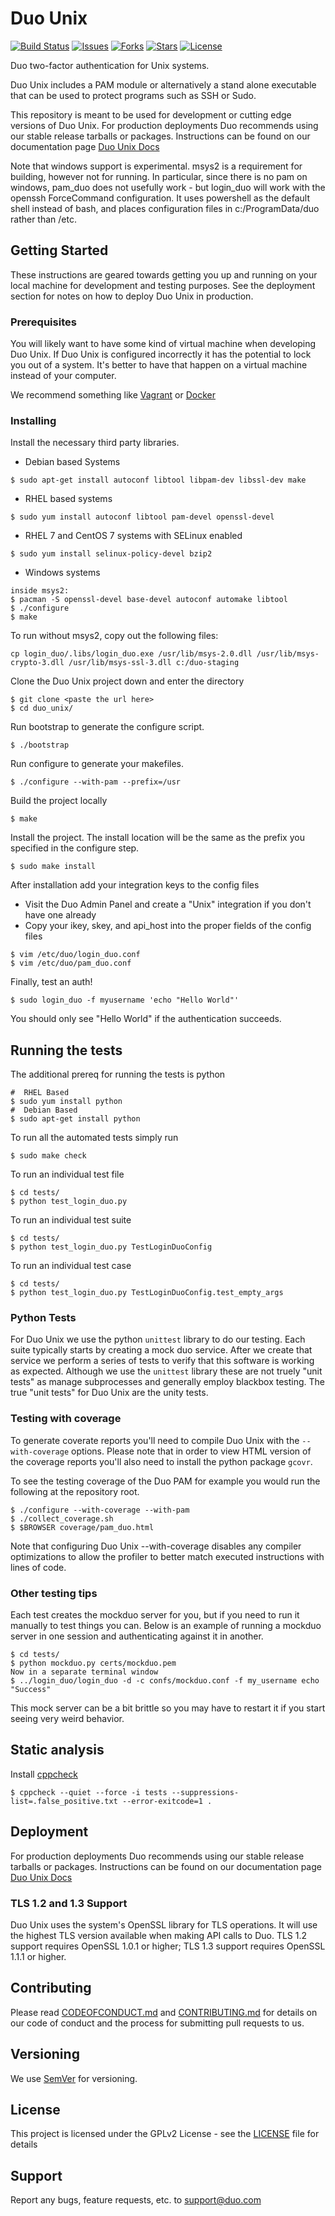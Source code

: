 Duo Unix
===
[![Build Status](https://travis-ci.org/duosecurity/duo_unix.svg?branch=master)](https://travis-ci.org/duosecurity/duo_unix)
[![Issues](https://img.shields.io/github/issues/duosecurity/duo_unix)](https://github.com/duosecurity/duo_unix/issues)
[![Forks](https://img.shields.io/github/forks/duosecurity/duo_unix)](https://github.com/duosecurity/duo_unix/network/members)
[![Stars](https://img.shields.io/github/stars/duosecurity/duo_unix)](https://github.com/duosecurity/duo_unix/stargazers)
[![License](https://img.shields.io/badge/License-View%20License-orange)](https://github.com/duosecurity/duo_unix/blob/master/LICENSE)

Duo two-factor authentication for Unix systems.

Duo Unix includes a PAM module or alternatively a stand alone executable that can be used to protect programs such as SSH or Sudo.

This repository is meant to be used for development or cutting edge versions of Duo Unix.
For production deployments Duo recommends using our stable release tarballs or packages. Instructions can be found on our documentation page [Duo Unix Docs](https://duo.com/docs/duounix)

Note that windows support is experimental.  msys2 is a requirement for building, however not for running.  In particular, since there is no pam on windows, pam_duo does not usefully work - but login_duo will work with the openssh ForceCommand configuration.  It uses powershell as the default shell instead of bash, and places configuration files in c:/ProgramData/duo rather than /etc.


## Getting Started

These instructions are geared towards getting you up and running on your local machine for development and testing purposes.
See the deployment section for notes on how to deploy Duo Unix in production.


### Prerequisites

You will likely want to have some kind of virtual machine when developing Duo Unix. If Duo Unix is configured incorrectly it has the potential to lock you out of a system. It's better to have that happen on a virtual machine instead of your computer.

We recommend something like [Vagrant](https://www.vagrantup.com/) or [Docker](https://www.docker.com/)

### Installing

Install the necessary third party libraries.

- Debian based Systems
```
$ sudo apt-get install autoconf libtool libpam-dev libssl-dev make
```

- RHEL based systems
```
$ sudo yum install autoconf libtool pam-devel openssl-devel
```

- RHEL 7 and CentOS 7 systems with SELinux enabled
```
$ sudo yum install selinux-policy-devel bzip2
```

- Windows systems

```
inside msys2:
$ pacman -S openssl-devel base-devel autoconf automake libtool
$ ./configure
$ make
```

To run without msys2, copy out the following files:
```
cp login_duo/.libs/login_duo.exe /usr/lib/msys-2.0.dll /usr/lib/msys-crypto-3.dll /usr/lib/msys-ssl-3.dll c:/duo-staging
```

Clone the Duo Unix project down and enter the directory
```
$ git clone <paste the url here>
$ cd duo_unix/
```

Run bootstrap to generate the configure script.
```
$ ./bootstrap
```

Run configure to generate your makefiles.
```
$ ./configure --with-pam --prefix=/usr
```

Build the project locally
```
$ make
```

Install the project. The install location will be the same as the prefix you specified in the configure step.
```
$ sudo make install
```

After installation add your integration keys to the config files
- Visit the Duo Admin Panel and create a "Unix" integration if you don't have one already
- Copy your ikey, skey, and api_host into the proper fields of the config files
```
$ vim /etc/duo/login_duo.conf
$ vim /etc/duo/pam_duo.conf
```

Finally, test an auth!
```
$ sudo login_duo -f myusername 'echo "Hello World"'
```
You should only see "Hello World" if the authentication succeeds.

## Running the tests

The additional prereq for running the tests is python
```
#  RHEL Based
$ sudo yum install python
#  Debian Based
$ sudo apt-get install python
```

To run all the automated tests simply run
```
$ sudo make check
```
To run an individual test file
```
$ cd tests/
$ python test_login_duo.py
```
To run an individual test suite
```
$ cd tests/
$ python test_login_duo.py TestLoginDuoConfig
```
To run an individual test case
```
$ cd tests/
$ python test_login_duo.py TestLoginDuoConfig.test_empty_args
```

### Python Tests

For Duo Unix we use the python `unittest` library to do our testing. Each suite
typically starts by creating a mock duo service. After we create that service
we perform a series of tests to verify that this software is working as
expected. Although we use the `unittest` library these are not truely "unit tests"
as manage subprocesses and generally employ blackbox testing. The true "unit tests"
for Duo Unix are the unity tests.

### Testing with coverage
To generate coverate reports you'll need to compile Duo Unix with the `--with-coverage` options.
Please note that in order to view HTML version of the coverage reports you'll also need to
install the python package `gcovr`.

To see the testing coverage of the Duo PAM for example you would run the following at the
repository root.
```
$ ./configure --with-coverage --with-pam
$ ./collect_coverage.sh
$ $BROWSER coverage/pam_duo.html
```
Note that configuring Duo Unix --with-coverage disables any compiler optimizations
to allow the profiler to better match executed instructions with lines of code.

### Other testing tips

Each test creates the mockduo server for you, but if you need to run it manually to test things you can.
Below is an example of running a mockduo server in one session and authenticating against it in another.
```
$ cd tests/
$ python mockduo.py certs/mockduo.pem
Now in a separate terminal window
$ ../login_duo/login_duo -d -c confs/mockduo.conf -f my_username echo "Success"
```
This mock server can be a bit brittle so you may have to restart it if you start seeing very weird behavior.

## Static analysis

Install [cppcheck](http://cppcheck.sourceforge.net/)

```
$ cppcheck --quiet --force -i tests --suppressions-list=.false_positive.txt --error-exitcode=1 .
```

## Deployment

For production deployments Duo recommends using our stable release tarballs or packages. Instructions can be found on our documentation page [Duo Unix Docs](https://duo.com/docs/duounix)

### TLS 1.2 and 1.3 Support

Duo Unix uses the system's OpenSSL library for TLS operations.  It will use the highest TLS version available when making API calls to Duo.  TLS 1.2 support requires OpenSSL 1.0.1 or higher; TLS 1.3 support requires OpenSSL 1.1.1 or higher.

## Contributing

Please read [CODEOFCONDUCT.md](CODEOFCONDUCT.md) and [CONTRIBUTING.md](CONTRIBUTING.md) for details on our code of conduct and the process for submitting pull requests to us.

## Versioning

We use [SemVer](http://semver.org/) for versioning.

## License

This project is licensed under the GPLv2 License - see the [LICENSE](LICENSE) file for details

## Support

Report any bugs, feature requests, etc. to support@duo.com
